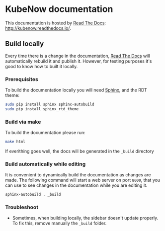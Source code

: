 # KubeNow documentation
This documentation is hosted by [Read The Docs](https://readthedocs.org/): http://kubenow.readthedocs.io/.

## Build locally
Every time there is a change in the documentation, [Read The Docs](https://readthedocs.org/) will automatically rebuild it and publish it. However, for testing purposes it's good to know how to built it locally.

### Prerequisites
To build the documentation locally you will need [Sphinx](http://www.sphinx-doc.org/), and the RDT theme:

```bash
sudo pip install sphinx sphinx-autobuild
sudo pip install sphinx_rtd_theme
```

### Build via make
To build the documentation please run:

```bash
make html
```

If everithing goes well, the docs will be generated in the `_build` directory

### Build automatically while editing
It is convenient to dynamically build the documentation as changes are made. The following command will start a web server on port ```8000```, that you can use to see changes in the documentation while you are editing it.

```bash
sphinx-autobuild . _build
```

### Troubleshoot

- Sometimes, when building locally, the sidebar doesn't update properly. To fix this, remove manually the `_build` folder.
